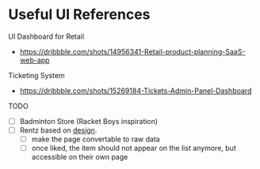 # Useful UI References


UI Dashboard for Retail
- https://dribbble.com/shots/14956341-Retail-product-planning-SaaS-web-app


Ticketing System
- https://dribbble.com/shots/15269184-Tickets-Admin-Panel-Dashboard



TODO
- [ ] Badminton Store (Racket Boys inspiration)
- [ ] Rentz based on [design](https://betterprogramming.pub/turn-website-data-into-datasets-a-beginners-guide-to-python-web-scraping-ac1ce99d73a1).
  - [ ] make the page convertable to raw data
  - [ ] once liked, the item should not appear on the list anymore, but accessible on their own page
